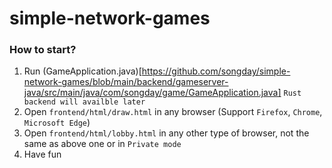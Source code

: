 # simple-network-games

### How to start?
1. Run (GameApplication.java)[https://github.com/songday/simple-network-games/blob/main/backend/gameserver-java/src/main/java/com/songday/game/GameApplication.java] `Rust backend will availble later`
1. Open `frontend/html/draw.html` in any browser (Support `Firefox`, `Chrome`, `Microsoft Edge`)
1. Open `frontend/html/lobby.html` in any other type of browser, not the same as above one or in `Private mode`
1. Have fun
